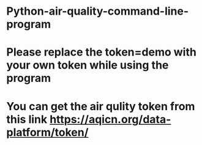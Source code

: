 # Python-air-quality-command-line-program
# Please replace the token=demo with your own token while using the program
# You can get the air qulity token from this link https://aqicn.org/data-platform/token/
